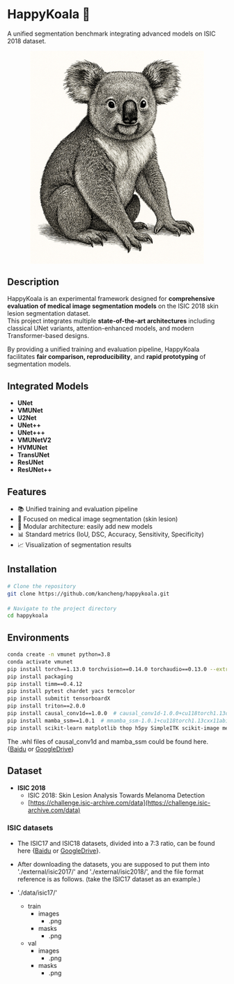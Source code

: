 # HappyKoala 🐨

A unified segmentation benchmark integrating advanced models on ISIC 2018 dataset.

<img src="./imgs/koala.png" alt="KOALA" style="display: block; margin: auto;" width="400">

## Description

HappyKoala is an experimental framework designed for **comprehensive evaluation of medical image segmentation models** on the ISIC 2018 skin lesion segmentation dataset.  
This project integrates multiple **state-of-the-art architectures** including classical UNet variants, attention-enhanced models, and modern Transformer-based designs.

By providing a unified training and evaluation pipeline, HappyKoala facilitates **fair comparison, reproducibility**, and **rapid prototyping** of segmentation models.

## Integrated Models

- **UNet**  
- **VMUNet**  
- **U2Net**  
- **UNet++**  
- **UNet+++**  
- **VMUNetV2**  
- **HVMUNet**  
- **TransUNet**  
- **ResUNet**  
- **ResUNet++**

## Features

- 📚 Unified training and evaluation pipeline
- 🏥 Focused on medical image segmentation (skin lesion)
- 🧩 Modular architecture: easily add new models
- 📊 Standard metrics (IoU, DSC, Accuracy, Sensitivity, Specificity)
- 📈 Visualization of segmentation results

## Installation

```bash
# Clone the repository
git clone https://github.com/kancheng/happykoala.git

# Navigate to the project directory
cd happykoala
```

## Environments

```bash
conda create -n vmunet python=3.8
conda activate vmunet
pip install torch==1.13.0 torchvision==0.14.0 torchaudio==0.13.0 --extra-index-url https://download.pytorch.org/whl/cu117
pip install packaging
pip install timm==0.4.12
pip install pytest chardet yacs termcolor
pip install submitit tensorboardX
pip install triton==2.0.0
pip install causal_conv1d==1.0.0  # causal_conv1d-1.0.0+cu118torch1.13cxx11abiFALSE-cp38-cp38-linux_x86_64.whl
pip install mamba_ssm==1.0.1  # mmamba_ssm-1.0.1+cu118torch1.13cxx11abiFALSE-cp38-cp38-linux_x86_64.whl
pip install scikit-learn matplotlib thop h5py SimpleITK scikit-image medpy yacs
```
The .whl files of causal_conv1d and mamba_ssm could be found here. {[Baidu](https://pan.baidu.com/s/1Tibn8Xh4FMwj0ths8Ufazw?pwd=uu5k) or [GoogleDrive](https://drive.google.com/drive/folders/1tZGs1YFHiDrMa-MjYY8ZoEnCyy7m7Gaj?usp=sharing)}

## Dataset

- **ISIC 2018**  
  - ISIC 2018: Skin Lesion Analysis Towards Melanoma Detection
  - [https://challenge.isic-archive.com/data](https://challenge.isic-archive.com/data)

### ISIC datasets
- The ISIC17 and ISIC18 datasets, divided into a 7:3 ratio, can be found here {[Baidu](https://pan.baidu.com/s/1Y0YupaH21yDN5uldl7IcZA?pwd=dybm) or [GoogleDrive](https://drive.google.com/file/d/1XM10fmAXndVLtXWOt5G0puYSQyI2veWy/view?usp=sharing)}. 

- After downloading the datasets, you are supposed to put them into './external/isic2017/' and './external/isic2018/', and the file format reference is as follows. (take the ISIC17 dataset as an example.)

- './data/isic17/'
  - train
    - images
      - .png
    - masks
      - .png
  - val
    - images
      - .png
    - masks
      - .png
